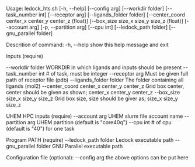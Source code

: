 Usage: ledock_hts.sh [-h, --help] [--config arg] [--workdir folder] [--task_number int] [--receptor arg] [--ligands_folder folder] 
             [--center_coord center_x center_y center_z (float)] [--box_size size_x size_y size_z (float)] 
             [--account arg] [-p, --partition arg] [--cpu int] [--ledock_path folder] [--gnu_parallel folder]
              
Descrition of command:
  -h,   --help          show this help message and exit

Inputs (require)

  --workdir folder      WORKDIR in which ligands and inputs should be present
  --task_number int     # of task, must be integer
  --receptor arg        Must be given full path of receptor file (pdb)
  --ligands_folder folder The folder containing all ligands (mol2)
  --center_coord center_x center_y center_z
                        Grid box center, center should be given as shown; center_x center_y center_z 
  --box_size size_x size_y size_z
                        Grid box size, size should be giver as; size_x size_y size_z

UHEM HPC inputs (require)
  --account arg         UHEM slurm file account name
  --partition arg       UHEM partition (default is "core40q")
  --cpu int             # of cpu (default is "40") for one task

Program PATH (require)
  --ledock_path folder  Ledock executable path
  --gnu_parallel folder GNU Parallel executable path

Configuration file (optional):
  --config arg          the above options can be put here 
